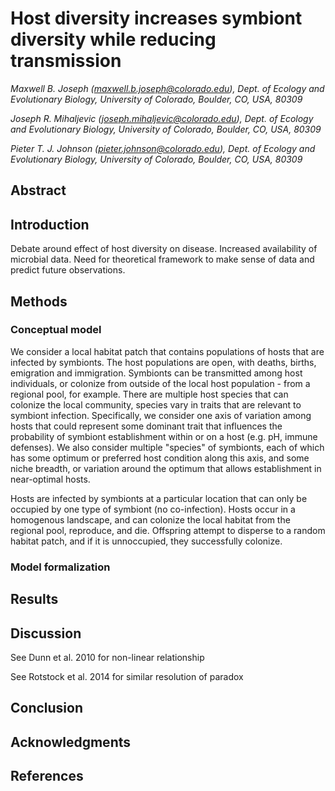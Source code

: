 Host diversity increases symbiont diversity while reducing transmission
=======================================================================

*Maxwell B. Joseph ([maxwell.b.joseph@colorado.edu](mailto:maxwell.b.joseph@colorado.edu)), Dept. of Ecology and Evolutionary Biology, University of Colorado, Boulder, CO, USA, 80309*

*Joseph R. Mihaljevic ([joseph.mihaljevic@colorado.edu](mailto:joseph.mihaljevic@colorado.edu)), Dept. of Ecology and Evolutionary Biology, University of Colorado, Boulder, CO, USA, 80309*

*Pieter T. J. Johnson ([pieter.johnson@colorado.edu](mailto:pieter.johnson@colorado.edu)), Dept. of Ecology and Evolutionary Biology, University of Colorado, Boulder, CO, USA, 80309*

Abstract
--------


Introduction
------------
Debate around effect of host diversity on disease. 
Increased availability of microbial data. 
Need for theoretical framework to make sense of data and predict future observations.

Methods
------------------
### Conceptual model
We consider a local habitat patch that contains populations of hosts that are infected by symbionts. 
The host populations are open, with deaths, births, emigration and immigration.
Symbionts can be transmitted among host individuals, or colonize from outside of the local host population - from a regional pool, for example. 
There are multiple host species that can colonize the local community, species vary in traits that are relevant to symbiont infection. 
Specifically, we consider one axis of variation among hosts that could represent some dominant trait that influences the probability of symbiont establishment within or on a host (e.g. pH, immune defenses). 
We also consider multiple "species" of symbionts, each of which has some optimum or preferred host condition along this axis, and some niche breadth, or variation around the optimum that allows establishment in near-optimal hosts. 


Hosts are infected by symbionts at a particular location that can only be occupied by one type of symbiont (no co-infection). 
Hosts occur in a homogenous landscape, and can colonize the local habitat from the regional pool, reproduce, and die. 
Offspring attempt to disperse to a random habitat patch, and if it is unnoccupied, they successfully colonize.



### Model formalization

Results
-----------------------

Discussion
--------------------------------------------------------

See Dunn et al. 2010 for non-linear relationship

See Rotstock et al. 2014 for similar resolution of paradox

Conclusion
------------------

Acknowledgments
---------------

References
----------
